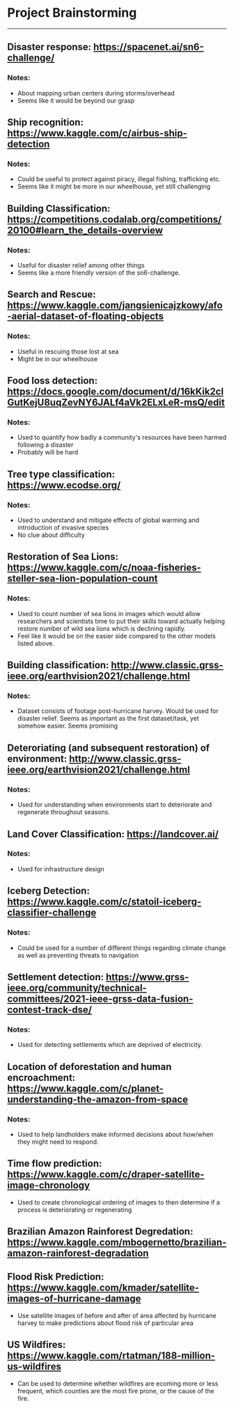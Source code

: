 # Project Brainstorming
---
## Disaster response: https://spacenet.ai/sn6-challenge/
### Notes:
* About mapping urban centers during storms/overhead
* Seems like it would be beyond our grasp

## Ship recognition: https://www.kaggle.com/c/airbus-ship-detection
### Notes:
* Could be useful to protect against piracy, illegal fishing, trafficking etc.
* Seems like it might be more in our wheelhouse, yet still challenging

## Building Classification: https://competitions.codalab.org/competitions/20100#learn_the_details-overview
### Notes:
* Useful for disaster relief among other things
* Seems like a more friendly version of the sn6-challenge.

## Search and Rescue: https://www.kaggle.com/jangsienicajzkowy/afo-aerial-dataset-of-floating-objects
### Notes:
* Useful in rescuing those lost at sea
* Might be in our wheelhouse

## Food loss detection: https://docs.google.com/document/d/16kKik2clGutKejU8uqZevNY6JALf4aVk2ELxLeR-msQ/edit
### Notes:
* Used to quantify how badly a community's resources have been harmed following a disaster
* Probably will be hard

## Tree type classification: https://www.ecodse.org/
### Notes:
* Used to understand and mitigate effects of global warming and introduction of invasive species
* No clue about difficulty

## Restoration of Sea Lions: https://www.kaggle.com/c/noaa-fisheries-steller-sea-lion-population-count
### Notes:
* Used to count number of sea lions in images which would allow researchers and scientists time to put their skills toward actually helping restore number of wild sea lions which is declining rapidly.
* Feel like it would be on the easier side compared to the other models listed above.

## Building classification: http://www.classic.grss-ieee.org/earthvision2021/challenge.html
### Notes:
* Dataset consists of footage post-hurricane harvey. Would be used for disaster relief. Seems as important as the first dataset/task, yet somehow easier. Seems promising

## Deteroriating (and subsequent restoration) of environment: http://www.classic.grss-ieee.org/earthvision2021/challenge.html
### Notes:
* Used for understanding when environments start to deteriorate and regenerate throughout seasons.

## Land Cover Classification: https://landcover.ai/
### Notes:
* Used for infrastructure design

## Iceberg Detection: https://www.kaggle.com/c/statoil-iceberg-classifier-challenge
### Notes:
* Could be used for a number of different things regarding climate change as well as preventing threats to navigation

## Settlement detection: https://www.grss-ieee.org/community/technical-committees/2021-ieee-grss-data-fusion-contest-track-dse/
### Notes:
* Used for detecting settlements which are deprived of electricity.

## Location of deforestation and human encroachment: https://www.kaggle.com/c/planet-understanding-the-amazon-from-space
### Notes:
* Used to help landholders make informed decisions about how/when they might need to respond.

## Time flow prediction: https://www.kaggle.com/c/draper-satellite-image-chronology
* Used to create chronological ordering of images to then determine if a process is deteriorating or regenerating

## Brazilian Amazon Rainforest Degredation: https://www.kaggle.com/mbogernetto/brazilian-amazon-rainforest-degradation

## Flood Risk Prediction: https://www.kaggle.com/kmader/satellite-images-of-hurricane-damage
* Use satellite images of before and after of area affected by hurricane harvey to make predictions about flood risk of particular area

## US Wildfires: https://www.kaggle.com/rtatman/188-million-us-wildfires
* Can be used to determine whether wildfires are ecoming more or less frequent, which counties are the most fire prone, or the cause of the fire.
